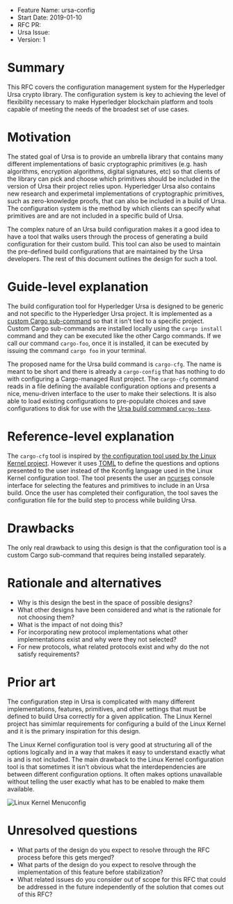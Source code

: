 - Feature Name: ursa-config
- Start Date: 2019-01-10
- RFC PR:
- Ursa Issue:
- Version: 1

# Summary
[summary]: #summary

This RFC covers the configuration management system for the Hyperledger Ursa
crypto library. The configuration system is key to achieving the level of
flexibility necessary to make Hyperledger blockchain platform and tools capable
of meeting the needs of the broadest set of use cases.

# Motivation
[motivation]: #motivation

The stated goal of Ursa is to provide an umbrella library that contains many
different implementations of basic cryptographic primitives (e.g. hash
algorithms, encryption algorithms, digital signatures, etc) so that clients of
the library can pick and choose which primitives should be included in the
version of Ursa their project relies upon. Hyperledger Ursa also contains
new research and experimetal implementations of cryptographic primitives, such
as zero-knowledge proofs, that can also be included in a build of Ursa. The
configuration system is the method by which clients can specify what primitives
are and are not included in a specific build of Ursa.

The complex nature of an Ursa build configuration makes it a good idea to have
a tool that walks users through the process of generating a build configuration
for their custom build. This tool can also be used to maintain the pre-defined
build configurations that are maintained by the Ursa developers. The rest of
this document outlines the design for such a tool.

# Guide-level explanation
[guide-level-explanation]: #guide-level-explanation

The build configuration tool for Hyperledger Ursa is designed to be generic
and not specific to the Hyperledger Ursa project. It is implemented as a [custom Cargo
sub-command](https://doc.rust-lang.org/cargo/reference/external-tools.html?highlight=subcommand#custom-subcommands)
so that it isn't tied to a specific project. Custom Cargo sub-commands are
installed locally using the `cargo install` command and they can be executed
like the other Cargo commands. If we call our command `cargo-foo`, once it is
installed, it can be executed by issuing the command `cargo foo` in your
terminal.

The proposed name for the Ursa build command is `cargo-cfg`. The name is meant
to be short and there is already a `cargo-config` that has nothing to do with
configuring a Cargo-managed Rust project. The `cargo-cfg` command reads in a
file defining the available configuration options and presents a nice,
menu-driven interface to the user to make their selections. It is also able to
load existing configurations to pre-populate choices and save configurations to
disk for use with the [Ursa build command
`cargo-texo`](https://github.com/hyperledger/ursa-rfcs/0000-ursa-build.md).

# Reference-level explanation
[reference-level-explanation]: #reference-level-explanation

The `cargo-cfg` tool is inspired by [the configuration tool used by the Linux
Kernel project](https://en.wikipedia.org/wiki/Menuconfig). However it uses
[TOML](https://github.com/toml-lang/toml) to define the questions and options
presented to the user instead of the Kconfig language used in the Linux Kernel
configuration tool. The tool presents the user an
[ncurses](https://en.wikipedia.org/wiki/Ncurses) console interface for
selecting the features and primitives to include in an Ursa build. Once the
user has completed their configuration, the tool saves the configuration file
for the build step to process while building Ursa.

# Drawbacks
[drawbacks]: #drawbacks

The only real drawback to using this design is that the configuration tool is
a custom Cargo sub-command that requires being installed separately.

# Rationale and alternatives
[alternatives]: #alternatives

- Why is this design the best in the space of possible designs?
- What other designs have been considered and what is the rationale for not
  choosing them?
- What is the impact of not doing this?
- For incorporating new protocol implementations what other implementations
  exist and why were they not selected?
- For new protocols, what related protocols exist and why do the not satisfy
  requirements?

# Prior art
[prior-art]: #prior-art

The configuration step in Ursa is complicated with many different
implementations, features, primitives, and other settings that must be defined
to build Ursa correctly for a given application. The Linux Kernel project has
simimlar requirements for configuring a build of the Linux Kernel and it is
the primary inspiration for this design. 

The Linux Kernel configuration tool is very good at structuring all of the
options logically and in a way that makes it easy to understand exactly what is
and is not included. The main drawback to the Linux Kernel configuration tool
is that sometimes it isn't obvious what the interdependencies are between
different configuration options. It often makes options unavailable without
telling the user exactly what has to be enabled to make them available.

![Linux Kernel Menuconfig](https://github.com/hyperledger/ursa-rfcs/0000-ursa-build/menuconfig.gif "Linux Kernel Menuconfig")

# Unresolved questions
[unresolved]: #unresolved-questions

- What parts of the design do you expect to resolve through the RFC process
  before this gets merged?
- What parts of the design do you expect to resolve through the implementation
  of this feature before stabilization?
- What related issues do you consider out of scope for this RFC that could be
  addressed in the future independently of the solution that comes out of this
  RFC?
